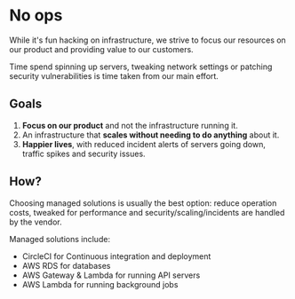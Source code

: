 # No ops

While it's fun hacking on infrastructure, we strive to focus our resources on our product and providing value to our customers.

Time spend spinning up servers, tweaking network settings or patching security vulnerabilities is time taken from our main effort.

## Goals

1. **Focus on our product** and not the infrastructure running it.
2. An infrastructure that **scales without needing to do anything** about it.
3. **Happier lives**, with reduced incident alerts of servers going down, traffic spikes and security issues.

## How?

Choosing managed solutions is usually the best option: reduce operation costs, tweaked for performance and security/scaling/incidents are handled by the vendor.

Managed solutions include:

* CircleCI for Continuous integration and deployment
* AWS RDS for databases
* AWS Gateway & Lambda for running API servers
* AWS Lambda for running background jobs
